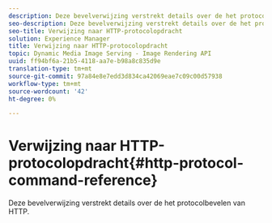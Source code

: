 ```yaml
---
description: Deze bevelverwijzing verstrekt details over de het protocolbevelen van HTTP.
seo-description: Deze bevelverwijzing verstrekt details over de het protocolbevelen van HTTP.
seo-title: Verwijzing naar HTTP-protocolopdracht
solution: Experience Manager
title: Verwijzing naar HTTP-protocolopdracht
topic: Dynamic Media Image Serving - Image Rendering API
uuid: ff94bf6a-21b5-4118-aa7e-b98a8c835d9e
translation-type: tm+mt
source-git-commit: 97a84e8e7edd3d834ca42069eae7c09c00d57938
workflow-type: tm+mt
source-wordcount: '42'
ht-degree: 0%

---
```



# Verwijzing naar HTTP-protocolopdracht{#http-protocol-command-reference}

Deze bevelverwijzing verstrekt details over de het protocolbevelen van HTTP.

